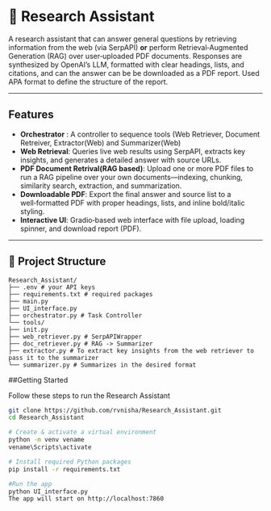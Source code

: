 # 🧠 Research Assistant

A research assistant that can answer general questions by retrieving information from the web (via SerpAPI) **or** perform Retrieval‑Augmented Generation (RAG) over user‑uploaded PDF documents. Responses are synthesized by OpenAI’s LLM, formatted with clear headings, lists, and citations, and can the answer can be be downloaded as a PDF report. Used APA format to define the structure of the report.

---

## Features
- **Orchestrator** : A controller to sequence tools (Web Retriever, Document Retreiver, Extractor(Web) and Summarizer(Web)
- **Web Retrieval**: Queries live web results using SerpAPI, extracts key insights, and generates a detailed answer with source URLs.
- **PDF Document Retrival(RAG based)**: Upload one or more PDF files to run a RAG pipeline over your own documents—indexing, chunking, similarity search, extraction, and summarization.
- **Downloadable PDF**: Export the final answer and source list to a well‑formatted PDF with proper headings, lists, and inline bold/italic styling.
- **Interactive UI**: Gradio‑based web interface with file upload, loading spinner, and download report (PDF).

---

## 📁 Project Structure
```text
Research_Assistant/
├── .env # your API keys
├── requirements.txt # required packages
├── main.py 
├── UI_interface.py 
├── orchestrator.py # Task Controller
└── tools/
├── init.py
├── web_retriever.py # SerpAPIWrapper 
├── doc_retriever.py # RAG -> Summarizer
├── extractor.py # To extract key insights from the web retriever to pass it to the summarizer
└── summarizer.py # Summarizes in the desired format
```
##Getting Started

Follow these steps to run the Research Assistant

```bash
git clone https://github.com/rvnisha/Research_Assistant.git
cd Research_Assistant
```

```bash
# Create & activate a virtual environment
python -m venv vename
vename\Scripts\activate
```

```bash
# Install required Python packages
pip install -r requirements.txt
```

```bash
#Run the app
python UI_interface.py
The app will start on http://localhost:7860
```



